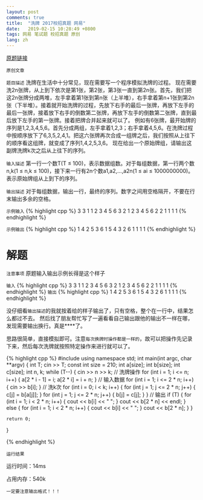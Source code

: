 ```yaml
---
layout: post
comments: true
title:  "洗牌 2017校招真题 网易"
date:   2019-02-15 10:28:49 +0800
tags: 网易 笔试题 校招真题 原创
lang: zh
---
```


[原题链接](https://www.nowcoder.com/practice/5a0a2c7e431e4fbbbb1ff32ac6e8dfa0)

`原创文章`

`题目描述`
洗牌在生活中十分常见，现在需要写一个程序模拟洗牌的过程。 现在需要洗2n张牌，从上到下依次是第1张，第2张，第3张一直到第2n张。首先，我们把这2n张牌分成两堆，左手拿着第1张到第n张（上半堆），右手拿着第n+1张到第2n张（下半堆）。接着就开始洗牌的过程，先放下右手的最后一张牌，再放下左手的最后一张牌，接着放下右手的倒数第二张牌，再放下左手的倒数第二张牌，直到最后放下左手的第一张牌。接着把牌合并起来就可以了。 例如有6张牌，最开始牌的序列是1,2,3,4,5,6。首先分成两组，左手拿着1,2,3；右手拿着4,5,6。在洗牌过程中按顺序放下了6,3,5,2,4,1。把这六张牌再次合成一组牌之后，我们按照从上往下的顺序看这组牌，就变成了序列1,4,2,5,3,6。 现在给出一个原始牌组，请输出这副牌洗牌k次之后从上往下的序列。

`输入描述`
第一行一个数T(T ≤ 100)，表示数据组数。对于每组数据，第一行两个数n,k(1 ≤ n,k ≤ 100)，接下来一行有2n个数a1,a2,...,a2n(1 ≤ ai ≤ 1000000000)。表示原始牌组从上到下的序列。

`输出描述`
对于每组数据，输出一行，最终的序列。数字之间用空格隔开，不要在行末输出多余的空格。

`示例输入`
{% highlight cpp %}
3
3 1
1 2 3 4 5 6
3 2
1 2 3 4 5 6
2 2
1 1 1 1
{% endhighlight %}

`示例输出`
{% highlight cpp %}
1 4 2 5 3 6
1 5 4 3 2 6
1 1 1 1
{% endhighlight %}

解题
=

`注意事项`
原题输入输出示例长得是这个样子

`输入`
{% highlight cpp %}
3 3 1 1 2 3 4 5 6 3 2 1 2 3 4 5 6 2 2 1 1 1 1
{% endhighlight %}
`输出`
{% highlight cpp %}
1 4 2 5 3 6 1 5 4 3 2 6 1 1 1 1
{% endhighlight %}

没仔细看`输出描述`的我就按着给的样子输出了，只有空格，整个在一行中，结果怎么都过不去。
然后找了朋友帮忙写了一遍看看自己输出跟他的输出不一样在哪，发现需要输出换行。真是\*\*\*\*了。

思路很简单，直接模拟即可。注意`每次换牌时操作都是一样的`，故可以把操作先记录下来，然后每次洗牌就按照特定操作来进行就可以了。

{% highlight cpp %}
#include <iostream>
using namespace std;
int main(int argc, char **argv) {
    int T;
    cin >> T;
    const int size = 210;
    int a[size];
    int b[size];
    int c[size];
    int n, k;
    while (T--) {
        cin >> n >> k;
        // 洗牌操作
        for (int i = 1; i <= n; i++) {
            a[2 * i - 1] = i;
            a[2 * i] = i + n;
        }
        // 输入数据
        for (int i = 1; i <= 2 * n; i++) {
            cin >> b[i];
        }
        // 洗k次
        for (int i = 0; i < k; i++) {
            for (int j = 1; j <= 2 * n; j++) {
                c[j] = b[a[j]];
            }
            for (int j = 1; j <= 2 * n; j++) {
                b[j] = c[j];
            }
        }
        // 输出
        if (T) {
            for (int i = 1; i < 2 * n; i++) {
                cout << b[i] << " ";
            }
            cout << b[2 * n] << endl;
        } else {
            for (int i = 1; i < 2 * n; i++) {
                cout << b[i] << " ";
            }
            cout << b[2 * n];
        }
    }

    return 0;
}

{% endhighlight %}

`运行结果`

运行时间：14ms

占用内存：540k

`一定要注意输出格式！！！`


